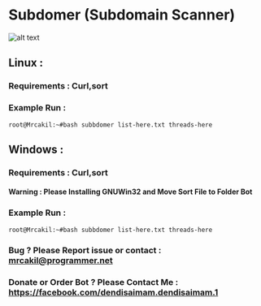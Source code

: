 # Subdomer (Subdomain Scanner)
![alt text](https://raw.githubusercontent.com/mrcakil/subdomer/main/subdo.png)

## Linux :
### Requirements :  Curl,sort
### Example Run : 
```
root@Mrcakil:~#bash subbdomer list-here.txt threads-here
```

## Windows :
### Requirements :  Curl,sort
#### Warning : Please Installing GNUWin32 and Move Sort File to Folder Bot
### Example Run : 
```
root@Mrcakil:~#bash subbdomer list-here.txt threads-here
```
### Bug ? Please Report issue or contact : mrcakil@programmer.net
### Donate or Order Bot ? Please Contact Me : https://facebook.com/dendisaimam.dendisaimam.1
